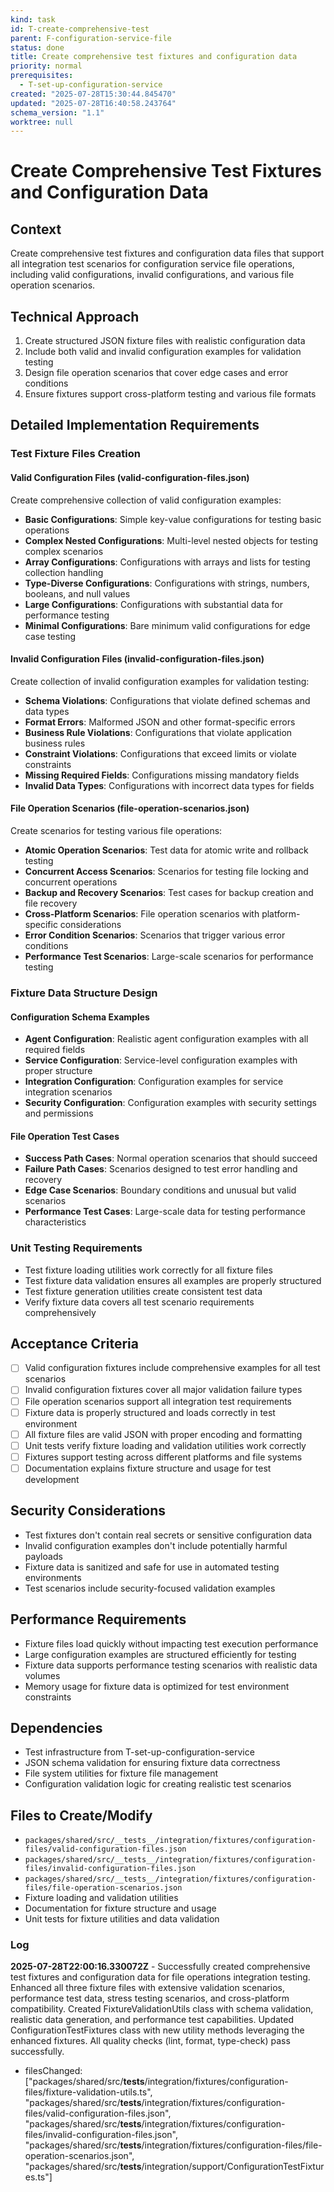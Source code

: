 ```yaml
---
kind: task
id: T-create-comprehensive-test
parent: F-configuration-service-file
status: done
title: Create comprehensive test fixtures and configuration data
priority: normal
prerequisites:
  - T-set-up-configuration-service
created: "2025-07-28T15:30:44.845470"
updated: "2025-07-28T16:40:58.243764"
schema_version: "1.1"
worktree: null
---
```


# Create Comprehensive Test Fixtures and Configuration Data

## Context

Create comprehensive test fixtures and configuration data files that support all integration test scenarios for configuration service file operations, including valid configurations, invalid configurations, and various file operation scenarios.

## Technical Approach

1. Create structured JSON fixture files with realistic configuration data
2. Include both valid and invalid configuration examples for validation testing
3. Design file operation scenarios that cover edge cases and error conditions
4. Ensure fixtures support cross-platform testing and various file formats

## Detailed Implementation Requirements

### Test Fixture Files Creation

#### Valid Configuration Files (valid-configuration-files.json)

Create comprehensive collection of valid configuration examples:

- **Basic Configurations**: Simple key-value configurations for testing basic operations
- **Complex Nested Configurations**: Multi-level nested objects for testing complex scenarios
- **Array Configurations**: Configurations with arrays and lists for testing collection handling
- **Type-Diverse Configurations**: Configurations with strings, numbers, booleans, and null values
- **Large Configurations**: Configurations with substantial data for performance testing
- **Minimal Configurations**: Bare minimum valid configurations for edge case testing

#### Invalid Configuration Files (invalid-configuration-files.json)

Create collection of invalid configuration examples for validation testing:

- **Schema Violations**: Configurations that violate defined schemas and data types
- **Format Errors**: Malformed JSON and other format-specific errors
- **Business Rule Violations**: Configurations that violate application business rules
- **Constraint Violations**: Configurations that exceed limits or violate constraints
- **Missing Required Fields**: Configurations missing mandatory fields
- **Invalid Data Types**: Configurations with incorrect data types for fields

#### File Operation Scenarios (file-operation-scenarios.json)

Create scenarios for testing various file operations:

- **Atomic Operation Scenarios**: Test data for atomic write and rollback testing
- **Concurrent Access Scenarios**: Scenarios for testing file locking and concurrent operations
- **Backup and Recovery Scenarios**: Test cases for backup creation and file recovery
- **Cross-Platform Scenarios**: File operation scenarios with platform-specific considerations
- **Error Condition Scenarios**: Scenarios that trigger various error conditions
- **Performance Test Scenarios**: Large-scale scenarios for performance testing

### Fixture Data Structure Design

#### Configuration Schema Examples

- **Agent Configuration**: Realistic agent configuration examples with all required fields
- **Service Configuration**: Service-level configuration examples with proper structure
- **Integration Configuration**: Configuration examples for service integration scenarios
- **Security Configuration**: Configuration examples with security settings and permissions

#### File Operation Test Cases

- **Success Path Cases**: Normal operation scenarios that should succeed
- **Failure Path Cases**: Scenarios designed to test error handling and recovery
- **Edge Case Scenarios**: Boundary conditions and unusual but valid scenarios
- **Performance Test Cases**: Large-scale data for testing performance characteristics

### Unit Testing Requirements

- Test fixture loading utilities work correctly for all fixture files
- Test fixture data validation ensures all examples are properly structured
- Test fixture generation utilities create consistent test data
- Verify fixture data covers all test scenario requirements comprehensively

## Acceptance Criteria

- [ ] Valid configuration fixtures include comprehensive examples for all test scenarios
- [ ] Invalid configuration fixtures cover all major validation failure types
- [ ] File operation scenarios support all integration test requirements
- [ ] Fixture data is properly structured and loads correctly in test environment
- [ ] All fixture files are valid JSON with proper encoding and formatting
- [ ] Unit tests verify fixture loading and validation utilities work correctly
- [ ] Fixtures support testing across different platforms and file systems
- [ ] Documentation explains fixture structure and usage for test development

## Security Considerations

- Test fixtures don't contain real secrets or sensitive configuration data
- Invalid configuration examples don't include potentially harmful payloads
- Fixture data is sanitized and safe for use in automated testing environments
- Test scenarios include security-focused validation examples

## Performance Requirements

- Fixture files load quickly without impacting test execution performance
- Large configuration examples are structured efficiently for testing
- Fixture data supports performance testing scenarios with realistic data volumes
- Memory usage for fixture data is optimized for test environment constraints

## Dependencies

- Test infrastructure from T-set-up-configuration-service
- JSON schema validation for ensuring fixture data correctness
- File system utilities for fixture file management
- Configuration validation logic for creating realistic test scenarios

## Files to Create/Modify

- `packages/shared/src/__tests__/integration/fixtures/configuration-files/valid-configuration-files.json`
- `packages/shared/src/__tests__/integration/fixtures/configuration-files/invalid-configuration-files.json`
- `packages/shared/src/__tests__/integration/fixtures/configuration-files/file-operation-scenarios.json`
- Fixture loading and validation utilities
- Documentation for fixture structure and usage
- Unit tests for fixture utilities and data validation

### Log

**2025-07-28T22:00:16.330072Z** - Successfully created comprehensive test fixtures and configuration data for file operations integration testing. Enhanced all three fixture files with extensive validation scenarios, performance test data, stress testing scenarios, and cross-platform compatibility. Created FixtureValidationUtils class with schema validation, realistic data generation, and performance test capabilities. Updated ConfigurationTestFixtures class with new utility methods leveraging the enhanced fixtures. All quality checks (lint, format, type-check) pass successfully.

- filesChanged: ["packages/shared/src/__tests__/integration/fixtures/configuration-files/fixture-validation-utils.ts", "packages/shared/src/__tests__/integration/fixtures/configuration-files/valid-configuration-files.json", "packages/shared/src/__tests__/integration/fixtures/configuration-files/invalid-configuration-files.json", "packages/shared/src/__tests__/integration/fixtures/configuration-files/file-operation-scenarios.json", "packages/shared/src/__tests__/integration/support/ConfigurationTestFixtures.ts"]
